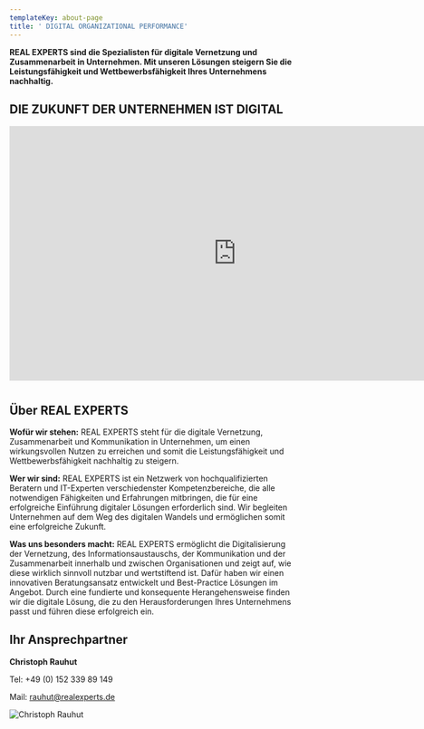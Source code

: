 ```yaml
---
templateKey: about-page
title: ' DIGITAL ORGANIZATIONAL PERFORMANCE'
---
```

**REAL EXPERTS sind die Spezialisten für digitale Vernetzung und Zusammenarbeit in Unternehmen. Mit unseren Lösungen steigern Sie die Leistungsfähigkeit und Wettbewerbsfähigkeit Ihres Unternehmens nachhaltig.**



## DIE ZUKUNFT DER UNTERNEHMEN IST DIGITAL


<iframe src="https://player.vimeo.com/video/230571210?byline=0&portrait=0" width="800" height="450" frameborder="0" webkitallowfullscreen mozallowfullscreen allowfullscreen></iframe>


# 

## Über REAL EXPERTS

**Wofür wir stehen:** REAL EXPERTS steht für die digitale Vernetzung, Zusammenarbeit und Kommunikation in Unternehmen, um einen wirkungsvollen Nutzen zu erreichen und somit die Leistungsfähigkeit und Wettbewerbsfähigkeit nachhaltig zu steigern.  

**Wer wir sind:** REAL EXPERTS ist ein Netzwerk von hochqualifizierten Beratern und IT-Experten verschiedenster Kompetenzbereiche, die alle notwendigen Fähigkeiten und Erfahrungen mitbringen, die für eine erfolgreiche Einführung digitaler Lösungen erforderlich sind. Wir begleiten Unternehmen auf dem Weg des digitalen Wandels und ermöglichen somit eine erfolgreiche Zukunft.  

**Was uns besonders macht:** REAL EXPERTS ermöglicht die Digitalisierung der Vernetzung, des Informationsaustauschs, der Kommunikation und der Zusammenarbeit innerhalb und zwischen Organisationen und zeigt auf, wie diese wirklich sinnvoll nutzbar und wertstiftend ist. Dafür haben wir einen innovativen Beratungsansatz entwickelt und Best-Practice Lösungen im Angebot. Durch eine fundierte und konsequente Herangehensweise finden wir die digitale Lösung, die zu den Herausforderungen Ihres Unternehmens passt und führen diese erfolgreich ein.  



## Ihr Ansprechpartner

**Christoph Rauhut**

Tel: +49 (0) 152 339 89 149

Mail: rauhut@realexperts.de

![Christoph Rauhut](/img/christoph_rauhut.jpg)
